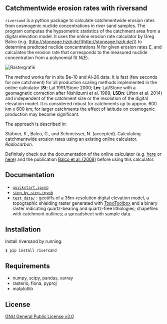 Catchmentwide erosion rates with riversand 
------------------------------------------

`riversand` is a python package to calculate catchmentwide erosion rates from
cosmogenic nuclide concentrations in river sand samples. The program computes
the hypsometric statistics of the catchment area from a digital elevation model.
It uses the online erosion rate calculator by Greg Balco
(e.g. [http://stoneage.hzdr.de/](http://stoneage.hzdr.de/)) to determine predicted
nuclide concentrations $N$ for given erosion rates $E$, and calculates
the erosion rate that corresponds to the measured nuclide concentration from a
polynomial fit $N(E)$.

![Rastergrafik](https://user-images.githubusercontent.com/73031498/221909077-601ccea1-880b-4738-89d8-2ff57a16c89b.png)


The method works for in situ Be-10 and Al-26 data. It is fast (few seconds for
one catchment) for all production scaling methods implemented in the online
calculator (**St**: Lal 1991/Stone 2000; **Lm**: Lal/Stone with a geomagnetic correction
after Nishiizumi et al. 1989; **LSDn**: Lifton et al. 2014) and independent of the
catchment size or the resolution of the digital elevation model. It is considered
robust for catchments up to approx. 600 km x 600 km; for larger catchments
the effect of latitude on cosmogenic production may become significant.

The approach is described in:

Stübner, K., Balco, G., and Schmeisser, N. (accepted). Calculating catchmentwide
erosion rates using an existing online calculator. *Radiocarbon*.

Definitely check out the documentation of the online calculator (e.g. [here](http://stoneage.ice-d.org/math/docs/v3/v3_input_explained.html)
or [here](https://sites.google.com/a/bgc.org/v3docs/)) and the publication
[Balco et al. (2008)](http://hess.ess.washington.edu/math/docs/al_be_v2/al_be_calc_2007.pdf)
before using this calculator.

Documentation
-------------
- [`quickstart.ipynb`](https://github.com/kstueb/riversand/blob/main/riversand/example_scripts/quickstart.ipynb)
- [`step_by_step.ipynb`](https://github.com/kstueb/riversand/blob/main/riversand/example_scripts/step_by_step.ipynb)
- [`test_data/`](https://github.com/kstueb/riversand/blob/main/riversand/example_scripts/test_data) : geotiffs of a 35m-resolution digital elevation model, a topographic shielding raster generated with [TopoToolbox](https://topotoolbox.wordpress.com/) and a binary raster indicating quartz-bearing and quartz-free lithologies; shapefiles with catchment outlines; a spreadsheet with sample data. 

Installation
------------
Install riversand by running:
```
$ pip install riversand
```
Requirements
------------
- numpy, scipy, pandas, xarray
- rasterio, fiona, pyproj
- matplotlib

License
-------
[GNU General Public License v3.0](https://www.gnu.org/licenses/gpl-3.0.en.html)
